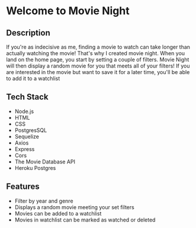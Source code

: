 # Welcome to Movie Night


## Description

If you're as indecisive as me, finding a movie to watch can take longer than actually watching the movie! That's why I created movie night. When you land on the home page, you start by setting a couple of filters. Movie Night will then display a random movie for you that meets all of your filters! If you are interested in the movie but want to save it for a later time, you'll be able to add it to a watchlist


## Tech Stack

* Node.js
* HTML
* CSS
* PostgresSQL
* Sequelize
* Axios
* Express
* Cors
* The Movie Database API
* Heroku Postgres


## Features

* Filter by year and genre
* Displays a random movie meeting your set filters
* Movies can be added to a watchlist
* Movies in watchlist can be marked as watched or deleted